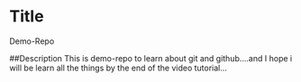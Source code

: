 # Title
Demo-Repo

##Description
This is demo-repo to learn about git and github....and I hope i will be learn all the things by the end of the video tutorial...

